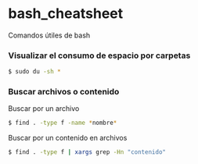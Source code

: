 # bash_cheatsheet
Comandos útiles de bash

### Visualizar el consumo de espacio por carpetas
```sh
$ sudo du -sh *
```

### Buscar archivos o contenido
Buscar por un archivo
```sh
$ find . -type f -name *nombre*
```
Buscar por un contenido en archivos
```sh
$ find . -type f | xargs grep -Hn "contenido"
```
